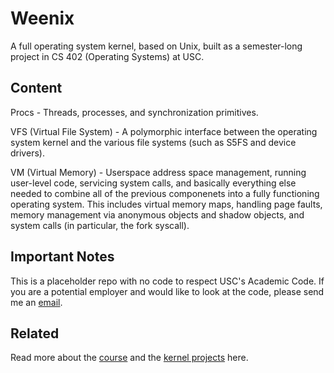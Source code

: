 # Weenix
A full operating system kernel, based on Unix, built as a semester-long project in CS 402 (Operating Systems) at USC.

## Content
Procs - Threads, processes, and synchronization primitives.

VFS (Virtual File System) - A polymorphic interface between the operating system kernel and the various file systems (such as S5FS and device drivers).

VM (Virtual Memory) - Userspace address space management, running user-level code, servicing system calls, and basically everything else needed to combine all of the previous componenets into a fully functioning operating system. This includes virtual memory maps, handling page faults, memory management via anonymous objects and shadow objects, and system calls (in particular, the fork syscall).

## Important Notes
This is a placeholder repo with no code to respect USC's Academic Code. If you are a potential employer and would like to look at the code, please send me an [email](amylee.lyq@gmail.com).

## Related
Read more about the [course](https://merlot.usc.edu/cs402-f24/) and the [kernel projects](https://merlot.usc.edu/cs402-f24/projects/kernel/) here.
